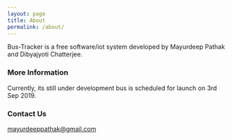 ```yaml
---
layout: page
title: About
permalink: /about/
---
```


Bus-Tracker is a free software/iot system developed by Mayurdeep Pathak and Dibyajyoti Chatterjee. 

### More Information

Currently, its still under development bus is scheduled for launch on 3rd Sep 2019. 

### Contact Us

[mayurdeeppathak@gmail.com](mailto:mayurdeeppathak@gmail.com)
